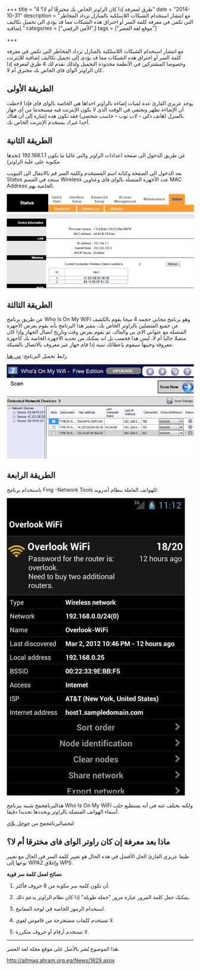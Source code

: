 +++
title = "4 طرق لمعرفة إذا كان الراوتر الخاص بك مخترقًا أم لا؟"
date = "2014-10-31"
description = "مع انتشار استخدام الشبكات اللاسلكية بالمنازل تزداد المخاطر التي تكمن في معرفة كلمة السر أو اختراق هذه الشبكات مما قد يؤدى الى تحميل تكاليف إضافية."
categories = ["اﻷمن الرقمي",]
tags = ["موقع لغة العصر"]

+++

مع انتشار استخدام الشبكات اللاسلكية بالمنازل تزداد المخاطر التي تكمن في معرفة كلمة السر أو اختراق هذه الشبكات مما قد يؤدى إلى تحميل تكاليف إضافية للإنترنت وخصوصا المشتركين في الأنظمة محدودة التحميل ولذلك نقدم لك 4 طرق لمعرفة إذا كان الراوتر الواى فاى الخاص بك مخترق أم لا.

## **الطريقة الأولى**

يوجد عزيزي القارئ عدة لمبات إضاءة بالراوتر احداها هي الخاصة بالواى فاى فإذا لاحظت أن الإضاءة تظهر وتختفي في الوقت الذي لا يكون الإنترنت فيه مستخدما من أي جهاز بالمنزل (هاتف ذكي – لاب توب – حاسب شخصي) فقد تكون هذه إشارة إلى أن هناك أحدا غيرك يستخدم الإنترنت الخاص بك.

## **الطريقة الثانية**

عن طريق الدخول الى صفحة اعدادات الراوتر والتي غالبا ما تكون 192.168.1.1 (تجدها مكتوبة على علبة الراوتر)

بعد الدخول الى الصفحة وكتابة اسم المستخدم وكلمة السر قم بالانتقال الى التبويب Status ستجد في القسم Wireless عدد الأجهزة المتصلة بالواى فاى وعناوين MAC Address الخاصة بهم.

![3](images/3.png)

## **الطريقة الثالثة**

عن طريق برنامج Who Is On My WiFi وهو برنامج مجاني حجمه 4 ميجا يقوم بالكشف عن جميع المتصلين بالراوتر الخاص بك، يتميز هذا البرنامج بأنه يقوم بعرض الأجهزة المتصلة مع عنواني الاى بي والماك، ثم يقوم بعرض وقت وتاريخ اتصال الجهاز وإذا كان متصلا حاليا أم لا، ليس هذا فحسب بل انه يمكنك من تحديد الأجهزة الخاصة بك كأجهزة معروفة وحينها سيقوم بإعطائك تنبيه إذا قام جهاز غير معروف بالاتصال بالشبكة.

رابط تحميل البرنامج: [من هنا](http://www.whoisonmywifi.com/windows/)

![4](images/4.png)

## **الطريقة الرابعة**

باستخدام برنامج Fing -Network Tools للهواتف العاملة بنظام أندرويد:

![5](images/5.png)

هذالبرنامَجمج شبيه ببرنامج Who Is On My WiFi ولكنه يختلف عنه في أنه يستطيع جلب أسماء الهواتف المتصلة بالراوتر ويحددها تحديدا دقيقا.

لتحميالبرنامَجمج من [جوجل بلاي](https://play.google.com/store/apps/details?id=com.overlook.android.fing)

## ماذا بعد معرفة إن كان راوتر الواى فاى مخترقا أم لا؟

طبعا عزيزي القارئ الحل الأفضل في هذه الحال هو تغيير كلمة السر في الحال مع تغيير نوعها إلى WPA2 وإغلاق WPS.

**نصائح لعمل كلمة سر قوية**

1. أن تكون كلمة سر مكونة من 8 حروف فأكثر.

2. يمكنك جعل كلمة المرور عبارة مرور "جملة طويلة" إذا كان نظام الراوتر يدعم ذلك.

3. استخدام الرموز الخاصة في لوحة المفاتيح.

4. لا تستخدم كلمات مستخرجة من قاموس لغوي.

5. لا تستخدم أرقام أو حروف متكررة.

---

هذا الموضوع نٌشر باﻷصل على موقع مجلة لغة العصر.

http://aitmag.ahram.org.eg/News/1829.aspx
